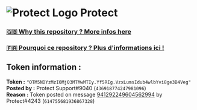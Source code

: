 # ![Protect Logo](https://i.imgur.com/5ovpCPg.png) Protect

### [🇬🇧 Why this repository ? More infos here](https://github.com/protect-github-bot/token-reset/blob/main/README.md)

### [🇫🇷 Pourquoi ce repository ? Plus d'informations ici !](https://github.com/protect-github-bot/token-reset/blob/main/FR_README.md)

## Token information :
**Token :** `"OTM5NDYzMzI0MjQ3MTMwMTIy.Yf5RIg.VzxLumsIdub4wlbYvi8ge3B4Veg"`\
**Posted by :** Protect Support#9040 (`436918774247981096`)\
**Reason :** Token posted on message [941292249604562994](https://discord.com/channels/835179952500113459/881108454226399292/941292249604562994) by Protect#4243 (`614755681936867328`)